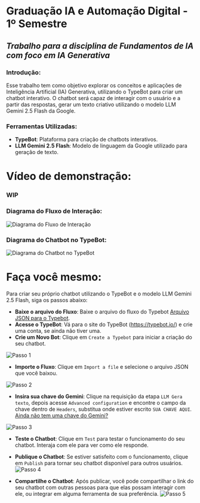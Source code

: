 # **Graduação IA e Automação Digital - 1º Semestre**
## *Trabalho para a disciplina de Fundamentos de IA com foco em IA Generativa*

### Introdução: 
Esse trabalho tem como objetivo explorar os conceitos e aplicações de Inteligência Artificial (IA) Generativa, utilizando o TypeBot para criar um chatbot interativo. O chatbot será capaz de interagir com o usuário e a partir das respostas, gerar um texto criativo utilizando o modelo LLM Gemini 2.5 Flash da Google.

### Ferramentas Utilizadas:
- **TypeBot**: Plataforma para criação de chatbots interativos.
- **LLM Gemini 2.5 Flash**: Modelo de linguagem da Google utilizado para geração de texto.

# Vídeo de demonstração:
### **WIP**

### Diagrama do Fluxo de Interação:
![Diagrama do Fluxo de Interação](./assets/diagram/Fluxo%20do%20Typebot.excalidraw.png)

### Diagrama do Chatbot no TypeBot:
![Diagrama do Chatbot no TypeBot](./assets/diagram/Fluxo%20do%20Typebot%20-%20Original.png)

# Faça você mesmo:
Para criar seu próprio chatbot utilizando o TypeBot e o modelo LLM Gemini 2.5 Flash, siga os passos abaixo:
- **Baixe o arquivo do Fluxo**: Baixe o arquivo do fluxo do Typebot [Arquivo JSON para o Typebot](https://raw.githubusercontent.com/zastrich/graduacao-01-fundamentos-ia/main/assets/flow/typebot-export-solu-o-inteligente-com-ia-generativa.json).
- **Acesse o TypeBot**: Vá para o site do TypeBot (https://typebot.io/) e crie uma conta, se ainda não tiver uma.
- **Crie um Novo Bot**: Clique em `Create a Typebot` para iniciar a criação do seu chatbot.

![Passo 1](./assets/flow/passo1.png)

- **Importe o Fluxo**: Clique em `Import a file` e selecione o arquivo JSON que você baixou.

![Passo 2](./assets/flow/passo2.png)

- **Insira sua chave do Gemini**: Clique na requisição da etapa `LLM Gera texto`, depois acesse `Advanced configuration` e encontre o campo da chave dentro de `Headers`, substitua onde estiver escrito `SUA CHAVE AQUI`. [Ainda não tem uma chave do Gemini?](https://www.youtube.com/shorts/zieHjGxeI_U)

![Passo 3](./assets/flow/passo3.png)

- **Teste o Chatbot**: Clique em `Test` para testar o funcionamento do seu chatbot. Interaja com ele para ver como ele responde.
- **Publique o Chatbot**: Se estiver satisfeito com o funcionamento, clique em `Publish` para tornar seu chatbot disponível para outros usuários.
![Passo 4](./assets/flow/passo4.png)

- **Compartilhe o Chatbot**: Após publicar, você pode compartilhar o link do seu chatbot com outras pessoas para que elas possam interagir com ele, ou integrar em alguma ferramenta de sua preferência.
![Passo 5](./assets/flow/passo5.png)